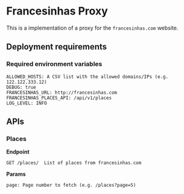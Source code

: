 # Francesinhas Proxy

This is a implementation of a proxy for the `francesinhas.com` website.

## Deployment requirements

### Required environment variables
```
ALLOWED_HOSTS: A CSV list with the allowed domains/IPs (e.g. 122.122.333.12)
DEBUG: true
FRANCESINHAS_URL: http://francesinhas.com
FRANCESINHAS_PLACES_API: /api/v1/places
LOG_LEVEL: INFO
```

## APIs

### Places

**Endpoint**

```
GET /places/  List of places from francesinhas.com
```

**Params**

```
page: Page number to fetch (e.g. /places?page=5)
```